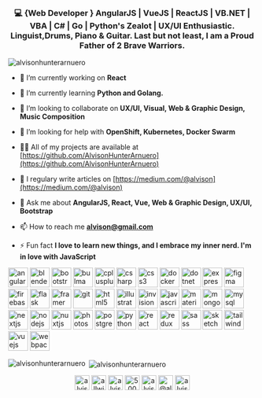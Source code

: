 <h3 align="center">💻 {Web Developer } AngularJS | VueJS | ReactJS | VB.NET | VBA | C# | Go | Python's Zealot | UX/UI Enthusiastic. Linguist,Drums, Piano & Guitar. Last but not least, I am a Proud Father of 2 Brave Warriors.</h3>

<p align="left"> <img src="https://komarev.com/ghpvc/?username=alvisonhunterarnuero" alt="alvisonhunterarnuero" /> </p>

- 🔭 I’m currently working on **React**

- 🌱 I’m currently learning **Python and Golang.**

- 👯 I’m looking to collaborate on **UX/UI, Visual, Web & Graphic Design, Music Composition**

- 🤝 I’m looking for help with **OpenShift, Kubernetes, Docker Swarm**

- 👨‍💻 All of my projects are available at [https://github.com/AlvisonHunterArnuero](https://github.com/AlvisonHunterArnuero)

- 📝 I regulary write articles on [https://medium.com/@alvison](https://medium.com/@alvison)

- 💬 Ask me about **AngularJS, React, Vue, Web & Graphic Design, UX/UI, Bootstrap**

- 📫 How to reach me **alvison@gmail.com**

- ⚡ Fun fact **I love to learn new things, and I embrace my inner nerd. I'm in love with JavaScript**

<p align="left"><img src="https://devicons.github.io/devicon/devicon.git/icons/angularjs/angularjs-original.svg" alt="angularjs" width="40" height="40"/> <img src="https://download.blender.org/branding/community/blender_community_badge_white.svg" alt="blender" width="40" height="40"/> <img src="https://devicons.github.io/devicon/devicon.git/icons/bootstrap/bootstrap-plain.svg" alt="bootstrap" width="40" height="40"/> <img src="https://raw.githubusercontent.com/gilbarbara/logos/804dc257b59e144eaca5bc6ffd16949752c6f789/logos/bulma.svg" alt="bulma" width="40" height="40"/> <img src="https://devicons.github.io/devicon/devicon.git/icons/cplusplus/cplusplus-original.svg" alt="cplusplus" width="40" height="40"/> <img src="https://devicons.github.io/devicon/devicon.git/icons/csharp/csharp-original.svg" alt="csharp" width="40" height="40"/> <img src="https://devicons.github.io/devicon/devicon.git/icons/css3/css3-original-wordmark.svg" alt="css3" width="40" height="40"/> <img src="https://devicons.github.io/devicon/devicon.git/icons/docker/docker-original-wordmark.svg" alt="docker" width="40" height="40"/> <img src="https://devicons.github.io/devicon/devicon.git/icons/dot-net/dot-net-original-wordmark.svg" alt="dotnet" width="40" height="40"/> <img src="https://devicons.github.io/devicon/devicon.git/icons/express/express-original-wordmark.svg" alt="express" width="40" height="40"/> <img src="https://www.vectorlogo.zone/logos/figma/figma-icon.svg" alt="figma" width="40" height="40"/> <img src="https://www.vectorlogo.zone/logos/firebase/firebase-icon.svg" alt="firebase" width="40" height="40"/> <img src="https://www.vectorlogo.zone/logos/pocoo_flask/pocoo_flask-icon.svg" alt="flask" width="40" height="40"/> <img src="https://www.vectorlogo.zone/logos/framer/framer-icon.svg" alt="framer" width="40" height="40"/> <img src="https://www.vectorlogo.zone/logos/git-scm/git-scm-icon.svg" alt="git" width="40" height="40"/> <img src="https://devicons.github.io/devicon/devicon.git/icons/html5/html5-original-wordmark.svg" alt="html5" width="40" height="40"/> <img src="https://www.vectorlogo.zone/logos/adobe_illustrator/adobe_illustrator-icon.svg" alt="illustrator" width="40" height="40"/> <img src="https://www.vectorlogo.zone/logos/invisionapp/invisionapp-icon.svg" alt="invision" width="40" height="40"/> <img src="https://devicons.github.io/devicon/devicon.git/icons/javascript/javascript-original.svg" alt="javascript" width="40" height="40"/> <img src="https://raw.githubusercontent.com/prplx/svg-logos/5585531d45d294869c4eaab4d7cf2e9c167710a9/svg/materialize.svg" alt="materialize" width="40" height="40"/> <img src="https://devicons.github.io/devicon/devicon.git/icons/mongodb/mongodb-original-wordmark.svg" alt="mongodb" width="40" height="40"/> <img src="https://devicons.github.io/devicon/devicon.git/icons/mysql/mysql-original-wordmark.svg" alt="mysql" width="40" height="40"/> <img src="https://cdn.worldvectorlogo.com/logos/nextjs-3.svg" alt="nextjs" width="40" height="40"/> <img src="https://devicons.github.io/devicon/devicon.git/icons/nodejs/nodejs-original-wordmark.svg" alt="nodejs" width="40" height="40"/> <img src="https://www.vectorlogo.zone/logos/nuxtjs/nuxtjs-icon.svg" alt="nuxtjs" width="40" height="40"/> <img src="https://devicons.github.io/devicon/devicon.git/icons/photoshop/photoshop-plain.svg" alt="photoshop" width="40" height="40"/> <img src="https://devicons.github.io/devicon/devicon.git/icons/postgresql/postgresql-original-wordmark.svg" alt="postgresql" width="40" height="40"/> <img src="https://devicons.github.io/devicon/devicon.git/icons/python/python-original.svg" alt="python" width="40" height="40"/> <img src="https://devicons.github.io/devicon/devicon.git/icons/react/react-original-wordmark.svg" alt="react" width="40" height="40"/> <img src="https://devicons.github.io/devicon/devicon.git/icons/redux/redux-original.svg" alt="redux" width="40" height="40"/> <img src="https://devicons.github.io/devicon/devicon.git/icons/sass/sass-original.svg" alt="sass" width="40" height="40"/> <img src="https://www.vectorlogo.zone/logos/sketchapp/sketchapp-icon.svg" alt="sketch" width="40" height="40"/> <img src="https://www.vectorlogo.zone/logos/tailwindcss/tailwindcss-icon.svg" alt="tailwind" width="40" height="40"/> <img src="https://devicons.github.io/devicon/devicon.git/icons/vuejs/vuejs-original-wordmark.svg" alt="vuejs" width="40" height="40"/> <img src="https://devicons.github.io/devicon/devicon.git/icons/webpack/webpack-original.svg" alt="webpack" width="40" height="40"/></p><p><img align="left" src="https://github-readme-stats.vercel.app/api/top-langs/?username=alvisonhunterarnuero&layout=compact&hide=html" alt="alvisonhunterarnuero" /></p>

<p>&nbsp;<img align="center" src="https://github-readme-stats.vercel.app/api?username=alvisonhunterarnuero&show_icons=true" alt="alvisonhunterarnuero" /></p>

<p align="center">
<a href="https://codepen.io/alvisonhunter" target="blank"><img align="center" src="https://cdn.jsdelivr.net/npm/simple-icons@3.0.1/icons/codepen.svg" alt="alvisonhunter" height="30" width="30" /></a>
<a href="https://twitter.com/allwissendjager" target="blank"><img align="center" src="https://cdn.jsdelivr.net/npm/simple-icons@3.0.1/icons/twitter.svg" alt="allwissendjager" height="30" width="30" /></a>
<a href="https://linkedin.com/in/alvison-hunter-01512773" target="blank"><img align="center" src="https://cdn.jsdelivr.net/npm/simple-icons@3.0.1/icons/linkedin.svg" alt="alvison-hunter-01512773" height="30" width="30" /></a>
<a href="https://stackoverflow.com/users/5009514" target="blank"><img align="center" src="https://cdn.jsdelivr.net/npm/simple-icons@3.0.1/icons/stackoverflow.svg" alt="5009514" height="30" width="30" /></a>
<a href="https://dribbble.com/alvisonhunter" target="blank"><img align="center" src="https://cdn.jsdelivr.net/npm/simple-icons@3.0.1/icons/dribbble.svg" alt="alvisonhunter" height="30" width="30" /></a>
<a href="https://medium.com/@alvison" target="blank"><img align="center" src="https://cdn.jsdelivr.net/npm/simple-icons@3.0.1/icons/medium.svg" alt="@alvison" height="30" width="30" /></a>
<a href="https://www.youtube.com/c/alvisonhunter" target="blank"><img align="center" src="https://cdn.jsdelivr.net/npm/simple-icons@3.0.1/icons/youtube.svg" alt="alvisonhunter" height="30" width="30" /></a>
</p>
